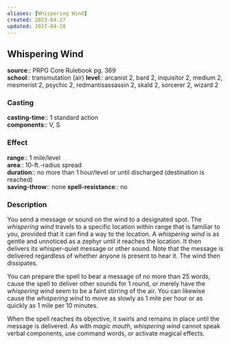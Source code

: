 ```yaml
---
aliases: [Whispering Wind]
created: 2023-04-27
updated: 2023-04-28
---
```


## Whispering Wind

**source**:: PRPG Core Rulebook pg. 369  
**school**:: transmutation (air)
**level**:: arcanist 2, bard 2, inquisitor 2, medium 2, mesmerist 2, psychic 2, redmantisassassin 2, skald 2, sorcerer 2, wizard 2

### Casting

**casting-time**:: 1 standard action  
**components**:: V, S

### Effect

**range**:: 1 mile/level  
**area**:: 10-ft.-radius spread  
**duration**:: no more than 1 hour/level or until discharged (destination is reached)  
**saving-throw**:: none
**spell-resistance**:: no

### Description

You send a message or sound on the wind to a designated spot. The *whispering wind* travels to a specific location within range that is familiar to you, provided that it can find a way to the location. A *whispering wind* is as gentle and unnoticed as a zephyr until it reaches the location. It then delivers its whisper-quiet message or other sound. Note that the message is delivered regardless of whether anyone is present to hear it. The wind then dissipates.  
  
You can prepare the spell to bear a message of no more than 25 words, cause the spell to deliver other sounds for 1 round, or merely have the *whispering wind* seem to be a faint stirring of the air. You can likewise cause the *whispering wind* to move as slowly as 1 mile per hour or as quickly as 1 mile per 10 minutes.  
  
When the spell reaches its objective, it swirls and remains in place until the message is delivered. As with *magic mouth*, *whispering wind* cannot speak verbal components, use command words, or activate magical effects.

